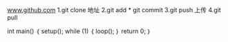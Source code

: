 www.github.com
1.git clone 地址
2.git add *
 git commit
3.git push 上传
4.git pull

int main()
｛
       setup();
       while (1)
     ｛
         loop();
      ｝
       return 0;
 ｝
